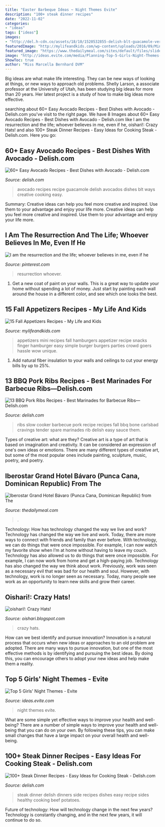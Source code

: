 ```yaml
---
title: "Easter Barbeque Ideas ~ Night Themes Evite"
description: "100+ steak dinner recipes"
date: "2022-11-02"
categories:
- "ideas"
tags: ["ideas"]
images:
- "http://del.h-cdn.co/assets/18/10/1520532855-delish-blt-guacamole-vertical.jpg"
featuredImage: "http://mylifeandkids.com/wp-content/uploads/2016/09/Mini-Hamburgers-copy.jpg"
featured_image: "https://www.thedailymeal.com/sites/default/files/slideshows/1857121/2205120/Iberostar_Grand_Hotel_Slide_edit.jpg"
image: "http://ideas.evite.com/media/Planning-Top-5-Girls-Night-Themes-1200.jpg"
ShowToc: true
author: "Miss Marcella Bernhard DVM"
---
```



Big ideas are what make life interesting. They can be new ways of looking at things, or new ways to approach old problems. Shelly Larson, a associate professor at the University of Utah, has been studying big ideas for more than 20 years. Her latest project is a study of how to make big ideas more effective.

	

		
searching about 60+ Easy Avocado Recipes - Best Dishes with Avocado - Delish.com you've visit to the right page. We have 8 Images about 60+ Easy Avocado Recipes - Best Dishes with Avocado - Delish.com like I am the resurrection and the life; whoever believes in me, even if he, oishari!: Crazy Hats! and also 100+ Steak Dinner Recipes - Easy Ideas for Cooking Steak - Delish.com. Here you go:
		
    
## 60+ Easy Avocado Recipes - Best Dishes With Avocado - Delish.com

<img loading=lazy src="http://del.h-cdn.co/assets/18/10/1520532855-delish-blt-guacamole-vertical.jpg" onerror="this.onerror=null;this.src='https://tse4.mm.bing.net/th?id=OIP.jzGRfRv5uVxKVPXQ0HhpSgHaLH&amp;pid=15.1';" alt="60+ Easy Avocado Recipes - Best Dishes with Avocado - Delish.com">

_Source: delish.com_

>avocado recipes recipe guacamole delish avocados dishes blt ways creative cooking easy. 

	

Summary: Creative ideas can help you feel more creative and inspired. Use them to your advantage and enjoy your life more.
Creative ideas can help you feel more creative and inspired. Use them to your advantage and enjoy your life more.

    
## I Am The Resurrection And The Life; Whoever Believes In Me, Even If He

<img loading=lazy src="https://i.pinimg.com/736x/26/6e/c7/266ec7f29af181cee28f8c198fa1b0e6.jpg" onerror="this.onerror=null;this.src='https://tse3.mm.bing.net/th?id=OIP.NX2hn3-GV2NxqnfjisraGwHaHa&amp;pid=15.1';" alt="I am the resurrection and the life; whoever believes in me, even if he">

_Source: pinterest.com_

>resurrection whoever. 

	

1. Get a new coat of paint on your walls. This is a great way to update your home without spending a lot of money. Just start by painting each wall around the house in a different color, and see which one looks the best.

    
## 15 Fall Appetizers Recipes - My Life And Kids

<img loading=lazy src="http://mylifeandkids.com/wp-content/uploads/2016/09/Mini-Hamburgers-copy.jpg" onerror="this.onerror=null;this.src='https://tse1.mm.bing.net/th?id=OIP.dVVw5lOEgH9cgvPX84JpoAHaLH&amp;pid=15.1';" alt="15 Fall Appetizers Recipes - My Life and Kids">

_Source: mylifeandkids.com_

>appetizers mini recipes fall hamburgers appetizer recipe snacks finger hamburger easy simple burger burgers parties crowd goers hassle wow unique. 

	

1. Add natural fiber insulation to your walls and ceilings to cut your energy bills by up to 25%.

    
## 13 BBQ Pork Ribs Recipes - Best Marinades For Barbecue Ribs—Delish.com

<img loading=lazy src="http://del.h-cdn.co/assets/16/17/slow-cooker-barbecue-ribs-13.jpg" onerror="this.onerror=null;this.src='https://tse2.mm.bing.net/th?id=OIP.rdaOvOqsov-Dk-J_CH6gSgHaLH&amp;pid=15.1';" alt="13 BBQ Pork Ribs Recipes - Best Marinades for Barbecue Ribs—Delish.com">

_Source: delish.com_

>ribs slow cooker barbecue pork recipe recipes fall bbq bone carlsbad cravings tender spare marinades rib delish easy sauce them. 

	

Types of creative art: what are they?
Creative art is a type of art that is based on imagination and creativity. It can be considered an expression of one's own ideas or emotions. There are many different types of creative art, but some of the most popular ones include painting, sculpture, music, poetry, and poetry.

    
## Iberostar Grand Hotel Bávaro (Punca Cana, Dominican Republic) From The

<img loading=lazy src="https://www.thedailymeal.com/sites/default/files/slideshows/1857121/2205120/Iberostar_Grand_Hotel_Slide_edit.jpg" onerror="this.onerror=null;this.src='https://tse4.mm.bing.net/th?id=OIP.YneBLvungqUVHmt0F2HSowHaEx&amp;pid=15.1';" alt="Iberostar Grand Hotel Bávaro (Punca Cana, Dominican Republic) from The">

_Source: thedailymeal.com_

>. 

	

Technology: How has technology changed the way we live and work?
Technology has changed the way we live and work. Today, there are more ways to connect with friends and family than ever before. With technology, we can do things that were once impossible. For example, I can now watch my favorite show when I’m at home without having to leave my couch. Technology has also allowed us to do things that were once impossible. For example, I can now work from home and get a high-paying job. Technology has also changed the way we think about work. Previously, work was seen as a necessary evil that was bad for our health and soul. However, with technology, work is no longer seen as necessary. Today, many people see work as an opportunity to learn new skills and grow their career.

    
## Oishari!: Crazy Hats!

<img loading=lazy src="http://4.bp.blogspot.com/-DUtttHUIA0I/UNVDYAJSWEI/AAAAAAAAAms/Ky7fR9NvoQ8/s1600/IMG_0441.jpg" onerror="this.onerror=null;this.src='https://tse4.mm.bing.net/th?id=OIP.dqCgM08XLL_-AGIW1rgYogHaKS&amp;pid=15.1';" alt="oishari!: Crazy Hats!">

_Source: oishari.blogspot.com_

>crazy hats. 

	

How can we best identify and pursue innovation?
Innovation is a natural process that occurs when new ideas or approaches to an old problem are adopted. There are many ways to pursue innovation, but one of the most effective methods is by identifying and pursuing the best ideas. By doing this, you can encourage others to adopt your new ideas and help make them a reality.

    
## Top 5 Girls&#039; Night Themes - Evite

<img loading=lazy src="http://ideas.evite.com/media/Planning-Top-5-Girls-Night-Themes-1200.jpg" onerror="this.onerror=null;this.src='https://tse4.mm.bing.net/th?id=OIP.81mrtnxJmNrzbrmnPCKT5AHaE8&amp;pid=15.1';" alt="Top 5 Girls&#039; Night Themes - Evite">

_Source: ideas.evite.com_

>night themes evite. 

	

What are some simple yet effective ways to improve your health and well-being?
There are a number of simple ways to improve your health and well-being that you can do on your own. By following these tips, you can make small changes that have a large impact on your overall health and well-being.

    
## 100+ Steak Dinner Recipes - Easy Ideas For Cooking Steak - Delish.com

<img loading=lazy src="http://del.h-cdn.co/assets/16/45/1478839119-whiskey-steak-with-shoe-string-parmesan-potatoesp2.jpg" onerror="this.onerror=null;this.src='https://tse4.mm.bing.net/th?id=OIP.lzg6-10bk7EZ69Mg2gU6_AHaKe&amp;pid=15.1';" alt="100+ Steak Dinner Recipes - Easy Ideas for Cooking Steak - Delish.com">

_Source: delish.com_

>steak dinner delish dinners side recipes dishes easy recipe sides healthy cooking beef potatoes. 

	

Future of technology: How will technology change in the next few years?
Technology is constantly changing, and in the next few years, it will continue to do so.

